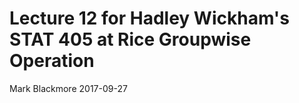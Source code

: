 Lecture 12 for Hadley Wickham's STAT 405 at Rice Groupwise Operation
================
Mark Blackmore
2017-09-27


